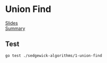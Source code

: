 # Union Find

[Slides](https://sedgewick.io/wp-content/uploads/2022/04/Algs01-UnionFind.pdf)  
[Summary](https://algs4.cs.princeton.edu/15uf/)  

## Test
```
go test ./sedgewick-algorithms/1-union-find
```
